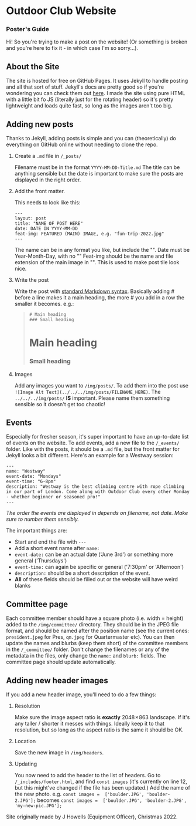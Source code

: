 # Outdoor Club Website
### Poster's Guide

Hi! So you're trying to make a post on the website! (Or something is broken and you're here to fix it - in which case I'm so sorry...).

## About the Site

The site is hosted for free on GitHub Pages. It uses Jekyll to handle posting and all that sort of stuff. Jekyll's docs are pretty good so if you're wondering you can check them out [here](https://jekyllrb.com/docs/).
I made the site using pure HTML with a little bit fo JS (literally just for the rotating header) so it's pretty lightweight and loads quite fast, so long as the images aren't too big.

## Adding new posts

Thanks to Jekyll, adding posts is simple and you can (theoretically) do everything on GitHub online without needing to clone the repo.

1. Create a `.md` file in `/_posts/`

    Filename must be in the format `YYYY-MM-DD-Title.md`
    The title can be anything sensible but the date is important to make sure the posts are displayed in the right order.

2. Add the front matter.

    This needs to look like this:
    ```
    ---
    layout: post
    title: "NAME OF POST HERE"
    date: DATE IN YYYY-MM-DD
    feat-img: FEATURED (MAIN) IMAGE, e.g. "fun-trip-2022.jpg"
    ---
    ```
    The name can be in any format you like, but include the "".
    Date must be Year-Month-Day, with no ""
    Feat-img should be the name and file extension of the main image in "". This is used to make post tile look nice.

3. Write the post

    Write the post with [standard Markdown syntax](https://www.markdownguide.org/basic-syntax). Basically adding # before a line makes it a main heading, the more # you add in a row the smaller it becomes. e.g.:

    >
    >```
    ># Main heading
    >### Small heading
    >```
    ># Main heading
    >### Small heading
    >

4. Images

    Add any images you want to `/img/posts/`. To add them into the post use `![Image Alt Text](../../../img/posts/FILENAME_HERE)`.
    The `../../../img/posts/` **IS** important. Please name them something sensible so it doesn't get too chaotic!

## Events

Especially for fresher season, it's super important to have an up-to-date list of events on the website. To add events, add a new file to the `/_events/` folder. Like with the posts, it should be a `.md` file, but the front matter for Jekyll looks a bit different. Here's an example for a Westway session:
```
---
name: "Westway"
event-date: "Mondays"
event-time: "6-8pm"
description: "Westway is the best climbing centre with rope climbing in our part of London. Come along with Outdoor Club every other Monday - whether beginner or seasoned pro!"
---
```

*The order the events are displayed in depends on filename, not date. Make sure to number them sensibly.*

The important things are:
- Start and end the file with `---`
- Add a short event name after `name:`
- `event-date:` can be an actual date ('June 3rd') or something more general ('Thursdays')
- `event-time:` can again be specific or general ('7:30pm' or 'Afternoon')
- `description:` should be a short description of the event.
- **All** of these fields should be filled out or the website will have weird blanks

## Committee page

Each committee member should have a square photo (i.e. width = height) added to the `/img/committee/` directory. They should be in the JPEG file format, and should be named after the position name (see the current ones: `president.jpeg` for Pres, `qm.jpeg` for Quartermaster etc).
You can then update the names and blurbs (keep them short) of the committee members in the `/_committee/` folder. Don't change the filenames or any of the metadata in the files, only change the `name:` and `blurb:` fields. The committee page should update automatically.

## Adding new header images

If you add a new header image, you'll need to do a few things:
1. Resolution

    Make sure the image aspect ratio is **exactly** 2048 × 863 landscape. If it's any taller / shorter it messes with things. Ideally keep it to that resolution, but so long as the aspect ratio is the same it should be OK.
2. Location

    Save the new image in `/img/headers`.
3. Updating

    You now need to add the header to the list of headers. Go to `/_includes/footer.html`, and find `const images` (it's currently on line 12, but this might've changed if the file has been updated.)
    Add the name of the new photo. e.g. `const images =  ['boulder.JPG', 'boulder-2.JPG'];` becomes `const images =  ['boulder.JPG', 'boulder-2.JPG', 'my-new-pic.JPG'];`

Site originally made by J Howells (Equipment Officer), Christmas 2022.
